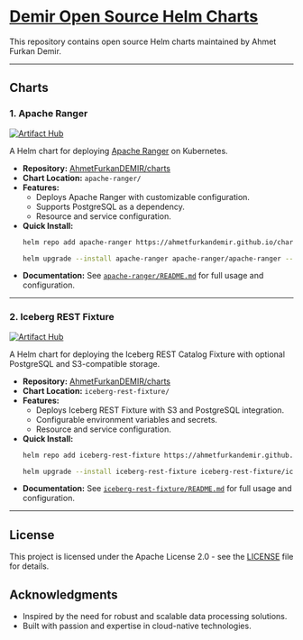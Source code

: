 # [Demir Open Source Helm Charts](https://artifacthub.io/packages/search?org=demir&sort=relevance&page=1)

This repository contains open source Helm charts maintained by Ahmet Furkan Demir.

---

## Charts

### 1. Apache Ranger

[![Artifact Hub](https://img.shields.io/endpoint?url=https://artifacthub.io/badge/repository/apache-ranger)](https://artifacthub.io/packages/search?repo=apache-ranger)

A Helm chart for deploying [Apache Ranger](https://ranger.apache.org/) on Kubernetes.

- **Repository:** [AhmetFurkanDEMIR/charts](https://github.com/AhmetFurkanDEMIR/charts)
- **Chart Location:** `apache-ranger/`
- **Features:**
  - Deploys Apache Ranger with customizable configuration.
  - Supports PostgreSQL as a dependency.
  - Resource and service configuration.
- **Quick Install:**
  ```sh
  helm repo add apache-ranger https://ahmetfurkandemir.github.io/charts/demir-open-source/apache-ranger/

  helm upgrade --install apache-ranger apache-ranger/apache-ranger --version 0.1.0 -n apache-ranger --create-namespace
  ```
- **Documentation:** See [`apache-ranger/README.md`](demir-open-source/apache-ranger/README.md) for full usage and configuration.

---

### 2. Iceberg REST Fixture

[![Artifact Hub](https://img.shields.io/endpoint?url=https://artifacthub.io/badge/repository/iceberg-rest-fixture)](https://artifacthub.io/packages/search?repo=iceberg-rest-fixture)

A Helm chart for deploying the Iceberg REST Catalog Fixture with optional PostgreSQL and S3-compatible storage.

- **Repository:** [AhmetFurkanDEMIR/charts](https://github.com/AhmetFurkanDEMIR/charts)
- **Chart Location:** `iceberg-rest-fixture/`
- **Features:**
  - Deploys Iceberg REST Fixture with S3 and PostgreSQL integration.
  - Configurable environment variables and secrets.
  - Resource and service configuration.
- **Quick Install:**
  ```sh
  helm repo add iceberg-rest-fixture https://ahmetfurkandemir.github.io/charts/demir-open-source/iceberg-rest-fixture/

  helm upgrade --install iceberg-rest-fixture iceberg-rest-fixture/iceberg-rest --version 0.0.1 -n iceberg-rest-fixture --create-namespace
  ```
- **Documentation:** See [`iceberg-rest-fixture/README.md`](demir-open-source/iceberg-rest-fixture/README.md) for full usage and configuration.

---

## License

This project is licensed under the Apache License 2.0 - see the [LICENSE](LICENSE) file for details.

## Acknowledgments

- Inspired by the need for robust and scalable data processing solutions.
- Built with passion and expertise in cloud-native technologies.
